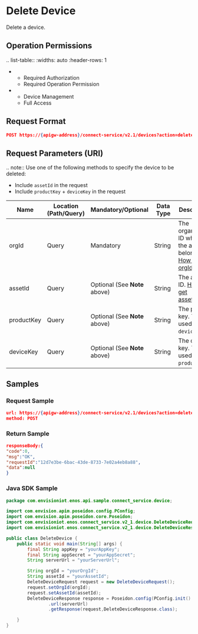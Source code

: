 # Delete Device

Delete a device.

## Operation Permissions

.. list-table::
   :widths: auto
   :header-rows: 1

   * - Required Authorization
     - Required Operation Permission
   * - Device Management
     - Full Access

## Request Format

```json
POST https://{apigw-address}/connect-service/v2.1/devices?action=delete
```

## Request Parameters (URI)

.. note:: Use one of the following methods to specify the device to be deleted:

   - Include ``assetId`` in the request
   - Include ``productKey`` + ``deviceKey`` in the request



| Name | Location (Path/Query) | Mandatory/Optional | Data Type | Description |
|---------------|------------------|----------|-----------|--------------|
| orgId         | Query            | Mandatory     | String    | The organization ID which the asset belongs to. [How to get orgId>>](/docs/api/en/2.1.0/api_faqs#how-to-get-organization-id-orgid-orgid)                |
| assetId  | Query    | Optional (See **Note** above)  | String         | The asset ID. [How to get assetId>>](/docs/api/en/2.1.0/api_faqs.html#how-to-get-asset-id-assetid-assetid) |
| productKey | Query    | Optional (See **Note** above)      | String       | The product key. To be used with ``deviceKey``.     |
| deviceKey | Query   | Optional (See **Note** above)    | String       | The device key. To be used with ``productKey``.         |




## Samples

### Request Sample

```json
url: https://{apigw-address}/connect-service/v2.1/devices?action=delete&orgId=yourOrgId&assetId=mAEsF3sm
method: POST
```

### Return Sample

```json
responseBody:{
"code":0,
"msg":"OK",
"requestId":"12d7e3be-6bac-43de-8733-7e02a4eb8a88",
"data":null
}
```

### Java SDK Sample

```java
package com.envisioniot.enos.api.sample.connect_service.device;

import com.envision.apim.poseidon.config.PConfig;
import com.envision.apim.poseidon.core.Poseidon;
import com.envisioniot.enos.connect_service.v2_1.device.DeleteDeviceRequest;
import com.envisioniot.enos.connect_service.v2_1.device.DeleteDeviceResponse;

public class DeleteDevice {
    public static void main(String[] args) {
        final String appKey = "yourAppKey";
        final String appSecret = "yourAppSecret";
        String serverUrl = "yourServerUrl";

        String orgId = "yourOrgId";
        String assetId = "yourAssetId";
        DeleteDeviceRequest request = new DeleteDeviceRequest();
        request.setOrgId(orgId);
        request.setAssetId(assetId);
        DeleteDeviceResponse response = Poseidon.config(PConfig.init().appKey(appKey).appSecret(appSecret).debug())
                .url(serverUrl)
                .getResponse(request,DeleteDeviceResponse.class);

    }
}
```